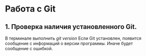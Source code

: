 # Работа с Git

## 1. Проверка наличия установленного Git.
В терминале выполнить *git version* 
Если Git установлен, появится сообщение с информаций о версии программы. Иначе будет сообщение с ошибкой.
 